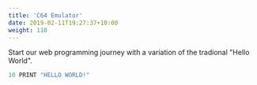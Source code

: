 ```yaml
---
title: 'C64 Emulator'
date: 2019-02-11T19:27:37+10:00
weight: 110
---
```


Start our web programming journey with a variation of the tradional "Hello World".

<!--more-->

```js
10 PRINT "HELLO WORLD!"
```
